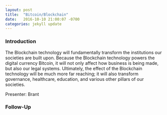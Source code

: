 ```yaml
---
layout: post
title:  "Bitcoin/Blockchain"
date:   2016-10-10 21:00:07 -0700
categories: jekyll update
---
```


### Introduction

The Blockchain technology will fundamentally transform the institutions our societies are built upon. Because the Blockchain technology powers the digital currency Bitcoin, it will not only affect how business is being made, but also our legal systems. Ultimately, the effect of the Blockchain technology will be much more far reaching; it will also transform governance, healthcare, education, and various other pillars of our societies.

Presenter: Brant

### Follow-Up

